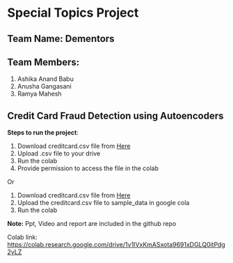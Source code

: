 # Special Topics Project

## Team Name: Dementors

## Team Members:

1. Ashika Anand Babu
2. Anusha Gangasani
3. Ramya Mahesh

## Credit Card Fraud Detection using Autoencoders

**Steps to run the project**:
1. Download creditcard.csv file from [Here]( https://drive.google.com/file/d/1KDJcnin4p1SeZGOsN-9y114isAkwTcu3/view?usp=sharing)
2. Upload .csv file to your drive
3. Run the colab
4. Provide permission to access the file in the colab

Or

1. Download creditcard.csv file from [Here]( https://drive.google.com/file/d/1KDJcnin4p1SeZGOsN-9y114isAkwTcu3/view?usp=sharing)
2. Upload the creditcard.csv file to sample_data in google cola
3. Run the colab

**Note:** Ppt, Video and report are included in the github repo

Colab link: https://colab.research.google.com/drive/1v1IVxKmASxota9691xDGLQ0itPdg2yLZ 

